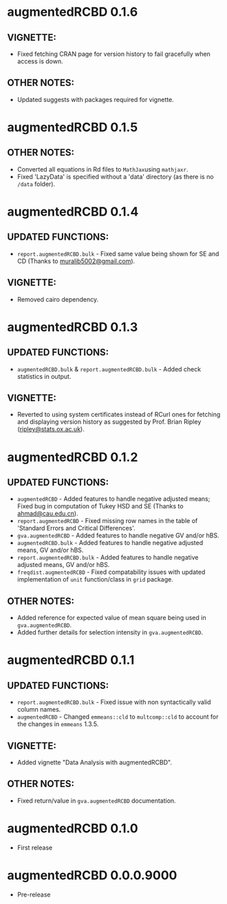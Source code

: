 # augmentedRCBD  0.1.6

## VIGNETTE:
* Fixed fetching CRAN page for version history to fail gracefully when access is down.

## OTHER NOTES:
* Updated suggests with packages required for vignette.

# augmentedRCBD  0.1.5

## OTHER NOTES:
* Converted all equations in Rd files to `MathJax`using `mathjaxr`.
* Fixed 'LazyData' is specified without a 'data' directory (as there is no `/data` folder).

# augmentedRCBD  0.1.4

## UPDATED FUNCTIONS:
* `report.augmentedRCBD.bulk` - Fixed same value being shown for SE and CD (Thanks to muralib5002@gmail.com).

## VIGNETTE:
* Removed cairo dependency.

# augmentedRCBD  0.1.3

## UPDATED FUNCTIONS:
* `augmentedRCBD.bulk` & `report.augmentedRCBD.bulk` - Added check statistics in output.

## VIGNETTE:
* Reverted to using system certificates instead of RCurl ones for fetching and displaying version history as suggested by Prof. Brian Ripley (ripley@stats.ox.ac.uk).

# augmentedRCBD  0.1.2

## UPDATED FUNCTIONS:
* `augmentedRCBD` - Added features to handle negative adjusted means; Fixed bug in computation of Tukey HSD and SE (Thanks to ahmad@cau.edu.cn).
* `report.augmentedRCBD` - Fixed missing row names in the table of 'Standard Errors and Critical Differences'.
* `gva.augmentedRCBD` - Added features to handle negative GV and/or hBS.
* `augmentedRCBD.bulk` - Added features to handle negative adjusted means, GV and/or hBS.
* `report.augmentedRCBD.bulk` - Added features to handle negative adjusted means, GV and/or hBS.
* `freqdist.augmentedRCBD` - Fixed compatability issues with updated implementation of `unit` function/class in `grid` package.

## OTHER NOTES:
* Added reference for expected value of mean square being used in `gva.augmentedRCBD`.
* Added further details for selection intensity in `gva.augmentedRCBD`.

# augmentedRCBD  0.1.1

## UPDATED FUNCTIONS:
* `report.augmentedRCBD.bulk` - Fixed issue with non syntactically valid column names.
* `augmentedRCBD` - Changed `emmeans::cld` to `multcomp::cld` to account for the changes in `emmeans` 1.3.5.

## VIGNETTE:
* Added vignette "Data Analysis with augmentedRCBD".

## OTHER NOTES:
* Fixed return/value in `gva.augmentedRCBD` documentation.

# augmentedRCBD  0.1.0

* First release

# augmentedRCBD  0.0.0.9000

* Pre-release
